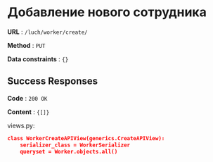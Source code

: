 # Добавление нового сотрудника

**URL** : `/luch/worker/create/`

**Method** : `PUT`

**Data constraints** : `{}`

## Success Responses

**Code** : `200 OK`

**Content** : `{[]}`

views.py:
```json
class WorkerCreateAPIView(generics.CreateAPIView):
    serializer_class = WorkerSerializer
    queryset = Worker.objects.all()